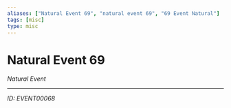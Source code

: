 ```yaml
---
aliases: ["Natural Event 69", "natural event 69", "69 Event Natural"]
tags: [misc]
type: misc
---
```


# Natural Event 69

*Natural Event*

---
*ID: EVENT00068*